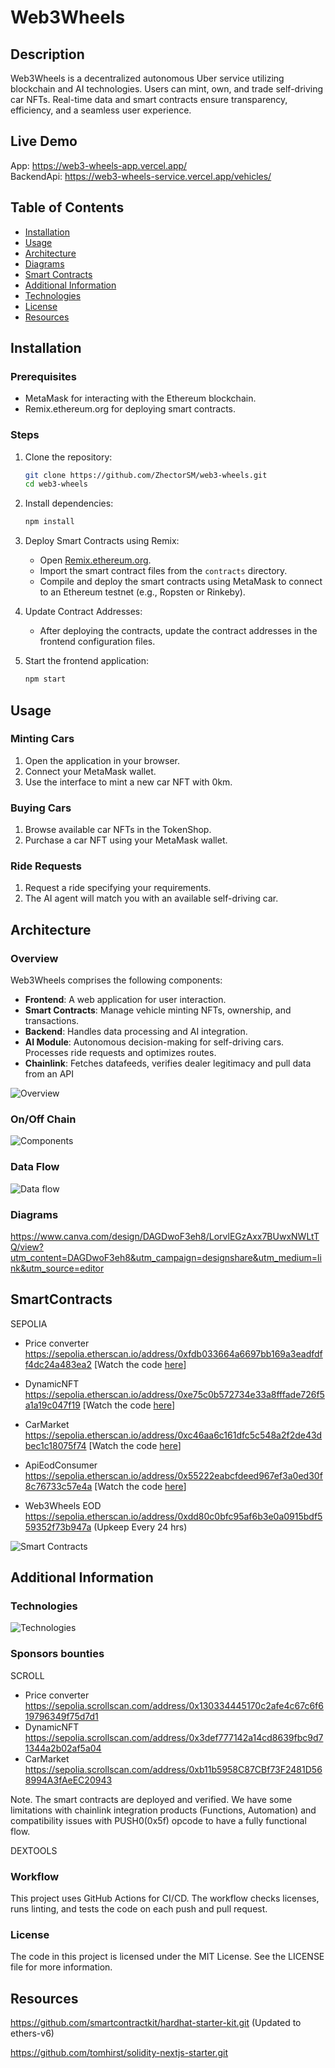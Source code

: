 <!--
SPDX-License-Identifier: MIT
SPDX-FileCopyrightText: 2024 R. Berkay Bozkurt <resitberkaybozkurt@gmail.com>
-->
# Web3Wheels

## Description
Web3Wheels is a decentralized autonomous Uber service utilizing blockchain and AI technologies. Users can mint, own, and trade self-driving car NFTs. Real-time data and smart contracts ensure transparency, efficiency, and a seamless user experience.

## Live Demo
 App: https://web3-wheels-app.vercel.app/   
 BackendApi: https://web3-wheels-service.vercel.app/vehicles/

## Table of Contents
- [Installation](#installation)
- [Usage](#usage)
- [Architecture](#architecture)
- [Diagrams](#diagrams)  
- [Smart Contracts](#smart-contracts)
- [Additional Information](#additional-information)
- [Technologies](#technologies)
- [License](#license)
- [Resources](#resources)

## Installation

### Prerequisites
- MetaMask for interacting with the Ethereum blockchain.
- Remix.ethereum.org for deploying smart contracts.

### Steps
1. Clone the repository:
    ```bash
    git clone https://github.com/ZhectorSM/web3-wheels.git
    cd web3-wheels
    ```
2. Install dependencies:
    ```bash
    npm install
    ```
3. Deploy Smart Contracts using Remix:
    - Open [Remix.ethereum.org](https://remix.ethereum.org/).
    - Import the smart contract files from the `contracts` directory.
    - Compile and deploy the smart contracts using MetaMask to connect to an Ethereum testnet (e.g., Ropsten or Rinkeby).

4. Update Contract Addresses:
    - After deploying the contracts, update the contract addresses in the frontend configuration files.

5. Start the frontend application:
    ```bash
    npm start
    ```

## Usage

### Minting Cars
1. Open the application in your browser.
2. Connect your MetaMask wallet.
3. Use the interface to mint a new car NFT with 0km.

### Buying Cars
1. Browse available car NFTs in the TokenShop.
2. Purchase a car NFT using your MetaMask wallet.

### Ride Requests
1. Request a ride specifying your requirements.
2. The AI agent will match you with an available self-driving car.

## Architecture

### Overview
Web3Wheels comprises the following components:
- **Frontend**: A web application for user interaction.
- **Smart Contracts**: Manage vehicle minting NFTs, ownership, and transactions.
- **Backend**: Handles data processing and AI integration.
- **AI Module**: Autonomous decision-making for self-driving cars. Processes ride requests and optimizes routes.
- **Chainlink**: Fetches datafeeds, verifies dealer legitimacy and pull data from an API

![Overview](https://github.com/ZhectorSM/web3-wheels-app/blob/main/resources/docs/Components.png?raw=true)
### On/Off Chain
![Components](https://github.com/ZhectorSM/web3-wheels-app/blob/main/resources/docs/Overview.png?raw=true)


### Data Flow

![Data flow](https://github.com/ZhectorSM/web3-wheels-app/blob/main/resources/docs/web3%20wheels%20flow.png?raw=true)

### Diagrams

https://www.canva.com/design/DAGDwoF3eh8/LorvlEGzAxx7BUwxNWLtTQ/view?utm_content=DAGDwoF3eh8&utm_campaign=designshare&utm_medium=link&utm_source=editor

## SmartContracts
SEPOLIA
- Price converter https://sepolia.etherscan.io/address/0xfdb033664a6697bb169a3eadfdff4dc24a483ea2
                  [Watch the code [here](https://github.com/ZhectorSM/web3-wheels-app/blob/main/hardhat/contracts/PriceConverter.sol)]


- DynamicNFT      https://sepolia.etherscan.io/address/0xe75c0b572734e33a8fffade726f5a1a19c047f19
                  [Watch the code [here](https://github.com/ZhectorSM/web3-wheels-app/blob/main/hardhat/contracts/DynamicNFTCar.sol)]

- CarMarket	      https://sepolia.etherscan.io/address/0xc46aa6c161dfc5c548a2f2de43dbec1c18075f74
                  [Watch the code [here](https://github.com/ZhectorSM/web3-wheels-app/blob/main/hardhat/contracts/CarMarket.sol)]

- ApiEodConsumer  https://sepolia.etherscan.io/address/0x55222eabcfdeed967ef3a0ed30f8c76733c57e4a
                  [Watch the code [here](https://github.com/ZhectorSM/web3-wheels-app/blob/main/hardhat/contracts/CarEodDataConsumer.sol)]

- Web3Wheels EOD  https://sepolia.etherscan.io/address/0xdd80c0bfc95af6b3e0a0915bdf559352f73b947a (Upkeep Every 24 hrs)

![Smart Contracts](https://github.com/ZhectorSM/web3-wheels-app/blob/main/resources/docs/Smart%20contracts.png?raw=true)

## Additional Information

### Technologies
![Technologies](https://github.com/ZhectorSM/web3-wheels-app/blob/main/resources/docs/Technologies.png?raw=true)


### Sponsors bounties

SCROLL


- Price converter https://sepolia.scrollscan.com/address/0x130334445170c2afe4c67c6f619796349f75d7d1
- DynamicNFT      https://sepolia.scrollscan.com/address/0x3def777142a14cd8639fbc9d71344a2b02af5a04
- CarMarket	    https://sepolia.scrollscan.com/address/0xb11b5958C87CBf73F2481D568994A3fAeEC20943

Note. The smart contracts are deployed and verified. 
We have some limitations with chainlink integration products (Functions, Automation) and compatibility issues with PUSH0(0x5f) opcode to have a fully functional flow.

DEXTOOLS

### Workflow
This project uses GitHub Actions for CI/CD. The workflow checks licenses, runs linting, and tests the code on each push and pull request.

### License
The code in this project is licensed under the MIT License. See the LICENSE file for more information.

## Resources
https://github.com/smartcontractkit/hardhat-starter-kit.git (Updated to ethers-v6)

https://github.com/tomhirst/solidity-nextjs-starter.git
